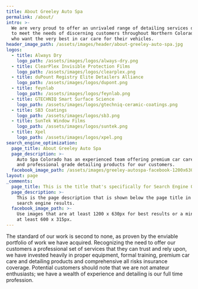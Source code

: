 ```yaml
---
title: About Greeley Auto Spa
permalink: /about/
intro: >-
  We are very proud to offer an unrivaled range of detailing services designed
  to meet the needs of discerning customers throughout Northern Colorado Area
  who want the very best in car care for their vehicles.
header_image_path: /assets/images/header/about-greeley-auto-spa.jpg
logos:
  - title: Always Dry
    logo_path: /assets/images/logos/always-dry.png
  - title: ClearPlex Invisible Protection Films
    logo_path: /assets/images/logos/clearplex.png
  - title: duPount Registry Elite Detailers Alliance
    logo_path: /assets/images/logos/dupont.png
  - title: feynlab
    logo_path: /assets/images/logos/feynlab.png
  - title: GTECHNIQ Smart Surface Science
    logo_path: /assets/images/logos/gtechniq-ceramic-coatings.png
  - title: SB3 Coatings
    logo_path: /assets/images/logos/sb3.png
  - title: SunTek Window Films
    logo_path: /assets/images/logos/suntek.png
  - title: Xpel
    logo_path: /assets/images/logos/xpel.png
search_engine_optimization:
  page_title: About Greeley Auto Spa
  page_description: >-
    Auto Spa Colorado has an experienced team offering premium car care services
    and professional grade detailing products for our customers.
  facebook_image_path: /assets/images/greeley-autospa-facebook-1200x630.png
layout: page
_comments:
  page_title: This is the title that's specifically for Search Engine Optimization.
  page_description: >-
    This is the page description that is shown below the page title in the
    search engine results.
  facebook_image_path: >-
    Use images that are at least 1200 x 630px for best results or a minimum of
    at least 600 x 315px.
---
```


The standard of our work is second to none, as proven by the enviable portfolio of work we have acquired. Recognizing the need to offer our customers a professional set of services that they can trust and rely upon, we have invested heavily in proper equipment, formal training, premium car care and detailing products and comprehensive all risks insurance coverage. Potential customers should note that we are not amateur enthusiasts; we have a wealth of experience and detailing is our full time profession.